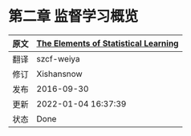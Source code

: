 # 第二章 监督学习概览

| 原文   | [The Elements of Statistical Learning](https://web.stanford.edu/~hastie/ElemStatLearn/printings/ESLII_print12.pdf) |
| --- | ---------------------------------------- |
| 翻译 | szcf-weiya                               |  
| 修订 | Xishansnow                               | 
| 发布 | 2016-09-30                               | 
| 更新 | 2022-01-04 16:37:39                      | 
| 状态 | Done                                     | 

